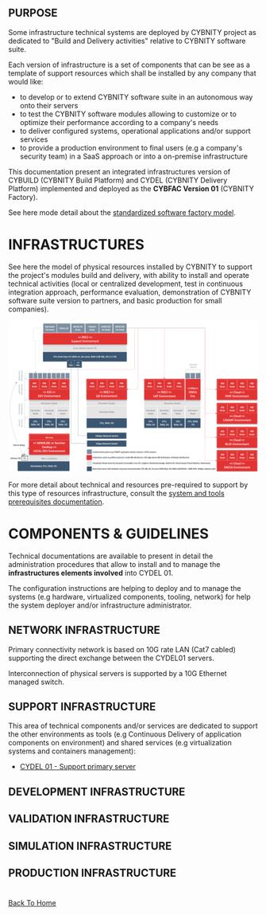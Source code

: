 ## PURPOSE
Some infrastructure technical systems are deployed by CYBNITY project as dedicated to "Build and Delivery activities" relative to CYBNITY software suite.

Each version of infrastructure is a set of components that can be see as a template of support resources which shall be installed by any company that would like:
- to develop or to extend CYBNITY software suite in an autonomous way onto their servers
- to test the CYBNITY software modules allowing to customize or to optimize their performance according to a company's needs
- to deliver configured systems, operational applications and/or support services
- to provide a production environment to final users (e.g a company's security team) in a SaaS approach or into a on-premise infrastructure

This documentation present an integrated infrastructures version of CYBUILD (CYBNITY Build Platform) and CYDEL (CYBNITY Delivery Platform) implemented and deployed as the __CYBFAC Version 01__ (CYBNITY Factory).

See here mode detail about the [standardized software factory model](../../../docs/README.md).

# INFRASTRUCTURES
See here the model of physical resources installed by CYBNITY to support the project's modules build and delivery, with ability to install and operate technical activities (local or centralized development, test in continuous integration approach, performance evaluation, demonstration of CYBNITY software suite version to partners, and basic production for small companies).

![image](CYDEL-01.png)

For more detail about technical and resources pre-required to support by this type of resources infrastructure, consult the [system and tools prerequisites documentation](../systems-and-tools-prerequisites.md).

# COMPONENTS & GUIDELINES
Technical documentations are available to present in detail the administration procedures that allow to install and to manage the __infrastructures elements involved__ into CYDEL 01.

The configuration instructions are helping to deploy and to manage the systems (e.g hardware, virtualized components, tooling, network) for help the system deployer and/or infrastructure administrator.

## NETWORK INFRASTRUCTURE
Primary connectivity network is based on 10G rate LAN (Cat7 cabled) supporting the direct exchange between the CYDEL01 servers.

Interconnection of physical servers is supported by a 10G Ethernet managed switch.

## SUPPORT INFRASTRUCTURE
This area of technical components and/or services are dedicated to support the other environments as tools (e.g Continuous Delivery of application components on environment) and shared services (e.g virtualization systems and containers management):
- [CYDEL 01 - Support primary server](CYDEL01-cybsup01.md)

## DEVELOPMENT INFRASTRUCTURE

## VALIDATION INFRASTRUCTURE

## SIMULATION INFRASTRUCTURE

## PRODUCTION INFRASTRUCTURE

#
[Back To Home](../README.md)
